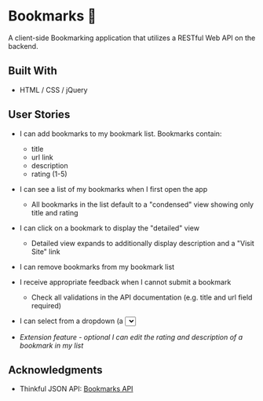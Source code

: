 # Bookmarks 🥞

A client-side Bookmarking application that utilizes a RESTful Web API on the backend.

## Built With

* HTML / CSS / jQuery

## User Stories
* I can add bookmarks to my bookmark list. Bookmarks contain:
  * title
  * url link
  * description
  * rating (1-5)

* I can see a list of my bookmarks when I first open the app
  * All bookmarks in the list default to a "condensed" view showing only title and rating

* I can click on a bookmark to display the "detailed" view
  * Detailed view expands to additionally display description and a "Visit Site" link

* I can remove bookmarks from my bookmark list

* I receive appropriate feedback when I cannot submit a bookmark
  * Check all validations in the API documentation (e.g. title and url field required)

* I can select from a dropdown (a <select> element) a "minimum rating" to filter the list by all bookmarks rated at or above the chosen selection

* *Extension feature - optional I can edit the rating and description of a bookmark in my list*

## Acknowledgments

* Thinkful JSON API: 
[Bookmarks API](https://thinkful-list-api.herokuapp.com/endpoints/bookmarks)